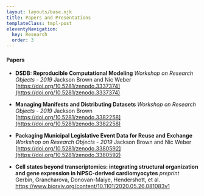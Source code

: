 ```yaml
---
layout: layouts/base.njk
title: Papers and Presentations
templateClass: tmpl-post
eleventyNavigation:
  key: Research
  order: 3
---
```



#### Papers
* **DSDB: Reproducible Computational Modeling**
    _Workshop on Research Objects - 2019_
    Jackson Brown and Nic Weber
    [https://doi.org/10.5281/zenodo.3337374](https://doi.org/10.5281/zenodo.3337374)

* **Managing Manifests and Distributing Datasets**
    _Workshop on Research Objects - 2019_
    Jackson Brown
    [https://doi.org/10.5281/zenodo.3382258](https://doi.org/10.5281/zenodo.3382258)

* **Packaging Municipal Legislative Event Data for Reuse and Exchange**
    _Workshop on Research Objects - 2019_
    Jackson Brown and Nic Weber
    [https://doi.org/10.5281/zenodo.3380592](https://doi.org/10.5281/zenodo.3380592)

* **Cell states beyond transcriptomics: integrating structural organization and gene expression in hiPSC-derived cardiomyocytes**
    _preprint_
    Gerbin, Grancharova, Donovan-Maiye, Hendershott, et al.
    https://www.biorxiv.org/content/10.1101/2020.05.26.081083v1
